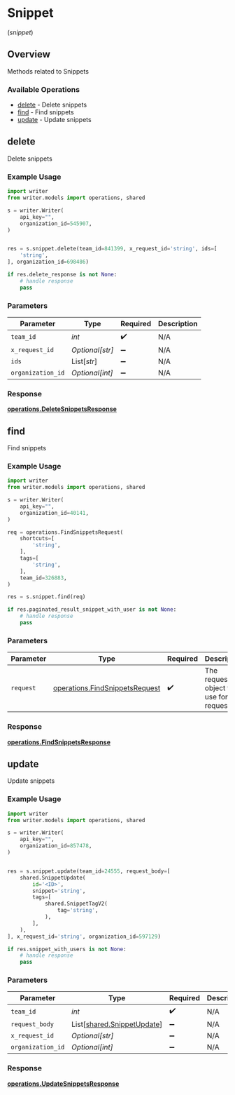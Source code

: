 # Snippet
(*snippet*)

## Overview

Methods related to Snippets

### Available Operations

* [delete](#delete) - Delete snippets
* [find](#find) - Find snippets
* [update](#update) - Update snippets

## delete

Delete snippets

### Example Usage

```python
import writer
from writer.models import operations, shared

s = writer.Writer(
    api_key="",
    organization_id=545907,
)


res = s.snippet.delete(team_id=841399, x_request_id='string', ids=[
    'string',
], organization_id=698486)

if res.delete_response is not None:
    # handle response
    pass
```

### Parameters

| Parameter          | Type               | Required           | Description        |
| ------------------ | ------------------ | ------------------ | ------------------ |
| `team_id`          | *int*              | :heavy_check_mark: | N/A                |
| `x_request_id`     | *Optional[str]*    | :heavy_minus_sign: | N/A                |
| `ids`              | List[*str*]        | :heavy_minus_sign: | N/A                |
| `organization_id`  | *Optional[int]*    | :heavy_minus_sign: | N/A                |


### Response

**[operations.DeleteSnippetsResponse](../../models/operations/deletesnippetsresponse.md)**


## find

Find snippets

### Example Usage

```python
import writer
from writer.models import operations, shared

s = writer.Writer(
    api_key="",
    organization_id=40141,
)

req = operations.FindSnippetsRequest(
    shortcuts=[
        'string',
    ],
    tags=[
        'string',
    ],
    team_id=326883,
)

res = s.snippet.find(req)

if res.paginated_result_snippet_with_user is not None:
    # handle response
    pass
```

### Parameters

| Parameter                                                                        | Type                                                                             | Required                                                                         | Description                                                                      |
| -------------------------------------------------------------------------------- | -------------------------------------------------------------------------------- | -------------------------------------------------------------------------------- | -------------------------------------------------------------------------------- |
| `request`                                                                        | [operations.FindSnippetsRequest](../../models/operations/findsnippetsrequest.md) | :heavy_check_mark:                                                               | The request object to use for the request.                                       |


### Response

**[operations.FindSnippetsResponse](../../models/operations/findsnippetsresponse.md)**


## update

Update snippets

### Example Usage

```python
import writer
from writer.models import operations, shared

s = writer.Writer(
    api_key="",
    organization_id=857478,
)


res = s.snippet.update(team_id=24555, request_body=[
    shared.SnippetUpdate(
        id='<ID>',
        snippet='string',
        tags=[
            shared.SnippetTagV2(
                tag='string',
            ),
        ],
    ),
], x_request_id='string', organization_id=597129)

if res.snippet_with_users is not None:
    # handle response
    pass
```

### Parameters

| Parameter                                                          | Type                                                               | Required                                                           | Description                                                        |
| ------------------------------------------------------------------ | ------------------------------------------------------------------ | ------------------------------------------------------------------ | ------------------------------------------------------------------ |
| `team_id`                                                          | *int*                                                              | :heavy_check_mark:                                                 | N/A                                                                |
| `request_body`                                                     | List[[shared.SnippetUpdate](../../models/shared/snippetupdate.md)] | :heavy_minus_sign:                                                 | N/A                                                                |
| `x_request_id`                                                     | *Optional[str]*                                                    | :heavy_minus_sign:                                                 | N/A                                                                |
| `organization_id`                                                  | *Optional[int]*                                                    | :heavy_minus_sign:                                                 | N/A                                                                |


### Response

**[operations.UpdateSnippetsResponse](../../models/operations/updatesnippetsresponse.md)**

